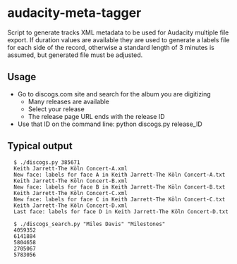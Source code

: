 # audacity-meta-tagger
Script to generate tracks XML metadata to be used for Audacity multiple file export. 
If duration values are available they are used to generate a labels file for each side of the record, otherwise a standard length of 3 minutes is assumed, but generated file must be adjusted.

Usage
------
- Go to discogs.com site and search for the album you are digitizing
  - Many releases are available
  - Select your release
  - The release page URL ends with the release ID
- Use that ID on the command line: python discogs.py release_ID

Typical output
--------------
      $ ./discogs.py 385671                       
      Keith Jarrett-The Köln Concert-A.xml
      New face: labels for face A in Keith Jarrett-The Köln Concert-A.txt
      Keith Jarrett-The Köln Concert-B.xml
      New face: labels for face B in Keith Jarrett-The Köln Concert-B.txt
      Keith Jarrett-The Köln Concert-C.xml
      New face: labels for face C in Keith Jarrett-The Köln Concert-C.txt
      Keith Jarrett-The Köln Concert-D.xml
      Last face: labels for face D in Keith Jarrett-The Köln Concert-D.txt
      
      $ ./discogs_search.py "Miles Davis" "Milestones"
      4059352
      6141884
      5804658
      2705067
      5783056


